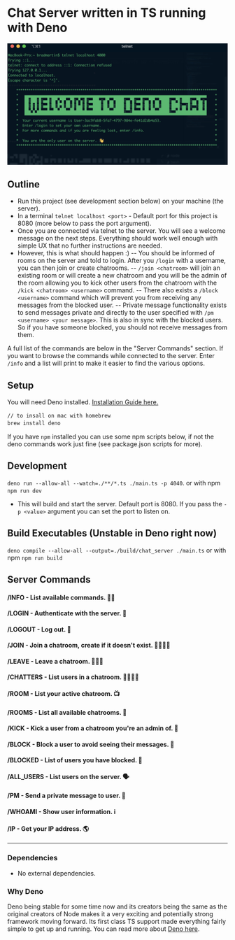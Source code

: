 # Chat Server written in TS running with Deno

![Deno Chat](./assets/images/deno-chat-one.png)

## Outline

- Run this project (see development section below) on your machine (the server).
- In a terminal `telnet localhost <port>` - Default port for this project is 8080 (more below to pass the port argument).
- Once you are connected via telnet to the server. You will see a welcome message on the next steps. Everything should work well enough with simple UX that no further instructions are needed.
- However, this is what should happen :)
  -- You should be informed of rooms on the server and told to login. After you `/login` with a username, you can then join or create chatrooms.
  -- `/join <chatroom>` will join an existing room or will create a new chatroom and you will be the admin of the room allowing you to kick other users from the chatroom with the `/kick <chatroom> <username>` command.
  -- There also exists a `/block <username>` command which will prevent you from receiving any messages from the blocked user.
  -- Private message functionality exists to send messages private and directly to the user specified with `/pm <username> <your message>`. This is also in sync with the blocked users. So if you have someone blocked, you should not receive messages from them.

A full list of the commands are below in the "Server Commands" section. If you want to browse the commands while connected to the server. Enter `/info` and a list will print to make it easier to find the various options.

## Setup

You will need Deno installed. [Installation Guide here.](https://deno.land/#installation)

```bash
// to insall on mac with homebrew
brew install deno
```

If you have `npm` installed you can use some npm scripts below, if not the deno commands work just fine (see package.json scripts for more).

## Development

`deno run --allow-all --watch=./**/*.ts ./main.ts -p 4040`.
or with npm
`npm run dev`

- This will build and start the server. Default port is 8080. If you pass the `-p <value>` argument you can set the port to listen on.

## Build Executables (Unstable in Deno right now)

`deno compile --allow-all --output=./build/chat_server ./main.ts`
or with npm
`npm run build`

## Server Commands

#### /INFO - List available commands. 🙋‍♂️

#### /LOGIN <desired username> - Authenticate with the server. 🔑

#### /LOGOUT - Log out. 🔐

#### /JOIN <chatroom name> - Join a chatroom, create if it doesn't exist. 🚶🏻‍♂️🚪

#### /LEAVE <chatroom name> - Leave a chatroom. 🚪🏃‍♂️

#### /CHATTERS <chatroom name> - List users in a chatroom. 👨‍👩‍👧‍👦

#### /ROOM - List your active chatroom. 📺

#### /ROOMS - List all available chatrooms. 👀

#### /KICK <chatroom name> <username> - Kick a user from a chatroom you're an admin of. 🥾

#### /BLOCK <username> - Block a user to avoid seeing their messages. 🛑

#### /BLOCKED - List of users you have blocked. 🛑

#### /ALL_USERS - List users on the server. 🗣

#### /PM <username> <message> - Send a private message to user. 🤫

#### /WHOAMI - Show user information. ℹ️

#### /IP - Get your IP address. 🌎

---

### Dependencies

- No external dependencies.

### Why Deno

Deno being stable for some time now and its creators being the same as the original creators of Node makes it a very exciting and potentially strong framework moving forward. Its first class TS support made everything fairly simple to get up and running. You can read more about [Deno here](https://deno.land/).

